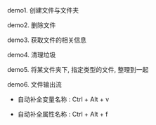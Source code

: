 demo1. 创建文件与文件夹

demo2.	删除文件

demo3.	获取文件的相关信息

demo4.	清理垃圾

demo5.	将某文件夹下, 指定类型的文件, 整理到一起

demo6.	文件输出流

- 自动补全变量名称 : Ctrl + Alt + v

- 自动补全属性名称 : Ctrl + Alt + f
